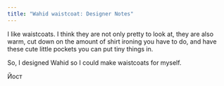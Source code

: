 ```yaml
---
title: "Wahid waistcoat: Designer Notes"
---
```


I like waistcoats. I think they are not only pretty to look at, they are also warm, cut down on the amount of shirt ironing you have to do, and have these cute little pockets you can put tiny things in.

So, I designed Wahid so I could make waistcoats for myself.

Йост
